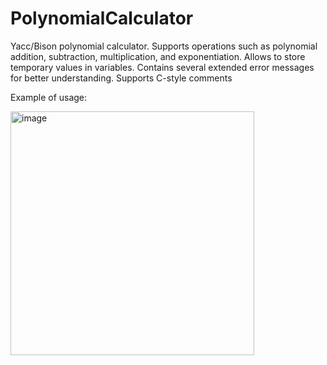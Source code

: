 # PolynomialCalculator

Yacc/Bison polynomial calculator. Supports operations such as polynomial addition, subtraction, multiplication, and exponentiation. Allows to store temporary values in variables. Contains several extended error messages for better understanding. Supports C-style comments

Example of usage:

<img width="390" alt="image" src="https://user-images.githubusercontent.com/39829227/204081500-890bb2f2-bfb3-4542-b3aa-234bfac9f2e2.png">
